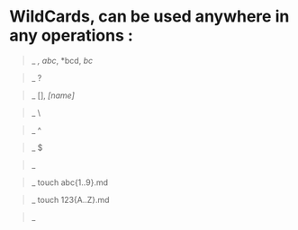 
# WildCards, can be used anywhere in any operations :

>_  *, abc*, *bcd, *bc*

>_  ?

>_  [], *[name]*

>_  \

>_  ^

>_  $

>_ 



>_  touch abc{1..9}.md 

>_  touch 123{A..Z}.md

>_ 


